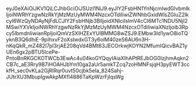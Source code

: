 eyJ0eXAiOiJKV1QiLCJhbGciOiJSUzI1NiJ9.eyJlY2FsbHN1YnNjcmlwdGlvbmlkIjoiNWRhYzgwNzRkYjMzMzUyMWM4NzcxOTdiIiwiZWNhbGxidWlsZGluZ2lkcyI6WzQyNDAyNjFdLCJlY2FsbHNjb3BlIjoidXNlciIsImV4cCI6MTc1NDU5NjI2MSwiYXVkIjoiNWRhYzgwNzRkYjMzMzUyMWM4NzcxOTdiIiwiaXNzIjoib3Rpcy5lbmdnIiwianRpIjoiQmVzSXlHZExYUlBMMG8wZSJ9.EMbw3Id1ywO8ioTQyknB3Q6dhiE-9pIhxvF2oXsIwdxGT3y6olM40zeS6AU6n3H-nKqQkR_mZ482I7pl3rjAE208qVd4BMt63JECOrkwjKOYN2MfumIQicvBAZ1yUEn6gx2pBTU5lcePe-PntoBnRKGCKOTWCb3EwAc4u04koGYQqyIAiaXIhAPtREJbOG0IzjhmAqkn2CB7c_aE3Rry9B7iHOAHJbYm10ga2aUr5amkTZcq7zoHMNFsjqH3pyEWT3cckfH_sec0vKLa2GjRlRqr0uvt50cjbk5eIa_824Sahj-JUtrXU3MbupIgwAkpMXfl4886TaKpWzrFjIqsWg
